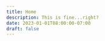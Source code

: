 ```yaml
---
title: Home
description: This is fine...right?
date: 2023-01-01T08:00:00-07:00
draft: false
---
```

